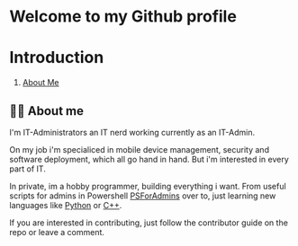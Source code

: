 # Welcome to my Github profile

# Introduction
1. [About Me](#about-me)

## :man_technologist: About me

I'm IT-Administrators an IT nerd working currently as an IT-Admin.

On my job i'm specialiced in mobile device management, security and software deployment, which all go hand in hand. But i'm interested in every part of IT. 

In private, im a hobby programmer, building everything i want. From useful scripts for admins in Powershell [PSForAdmins](https://github.com/IT-Administrators/PSForAdmins) over to, just learning new languages like [Python](https://github.com/IT-Administrators/pycutroh) or [C++](https://github.com/IT-Administrators/cutpproh). 

If you are interested in contributing, just follow the contributor guide on the repo or leave a comment.
